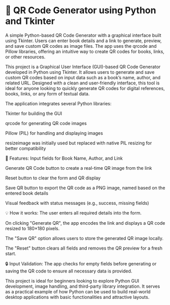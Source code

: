 # 🧾 QR Code Generator using Python and Tkinter

A simple Python-based QR Code Generator with a graphical interface built using Tkinter. Users can enter book details and a link to generate, preview, and save custom QR codes as image files. The app uses the qrcode and Pillow libraries, offering an intuitive way to create QR codes for books, links, or other resources.

This project is a Graphical User Interface (GUI)-based QR Code Generator developed in Python using Tkinter. It allows users to generate and save custom QR codes based on input data such as a book’s name, author, and related URL. Designed with a clean and user-friendly interface, this tool is ideal for anyone looking to quickly generate QR codes for digital references, books, links, or any form of textual data.

The application integrates several Python libraries:

Tkinter for building the GUI

qrcode for generating QR code images

Pillow (PIL) for handling and displaying images

resizeimage was initially used but replaced with native PIL resizing for better compatibility

🔧 Features:
Input fields for Book Name, Author, and Link

Generate QR Code button to create a real-time QR image from the link

Reset button to clear the form and QR display

Save QR button to export the QR code as a PNG image, named based on the entered book details

Visual feedback with status messages (e.g., success, missing fields)

💡 How it works:
The user enters all required details into the form.

On clicking "Generate QR", the app encodes the link and displays a QR code resized to 180×180 pixels.

The "Save QR" option allows users to store the generated QR image locally.

The "Reset" button clears all fields and removes the QR preview for a fresh start.

🔒 Input Validation:
The app checks for empty fields before generating or saving the QR code to ensure all necessary data is provided.

This project is ideal for beginners looking to explore Python GUI development, image handling, and third-party library integration. It serves as a practical example of how Python can be used to build real-world desktop applications with basic functionalities and attractive layouts.


